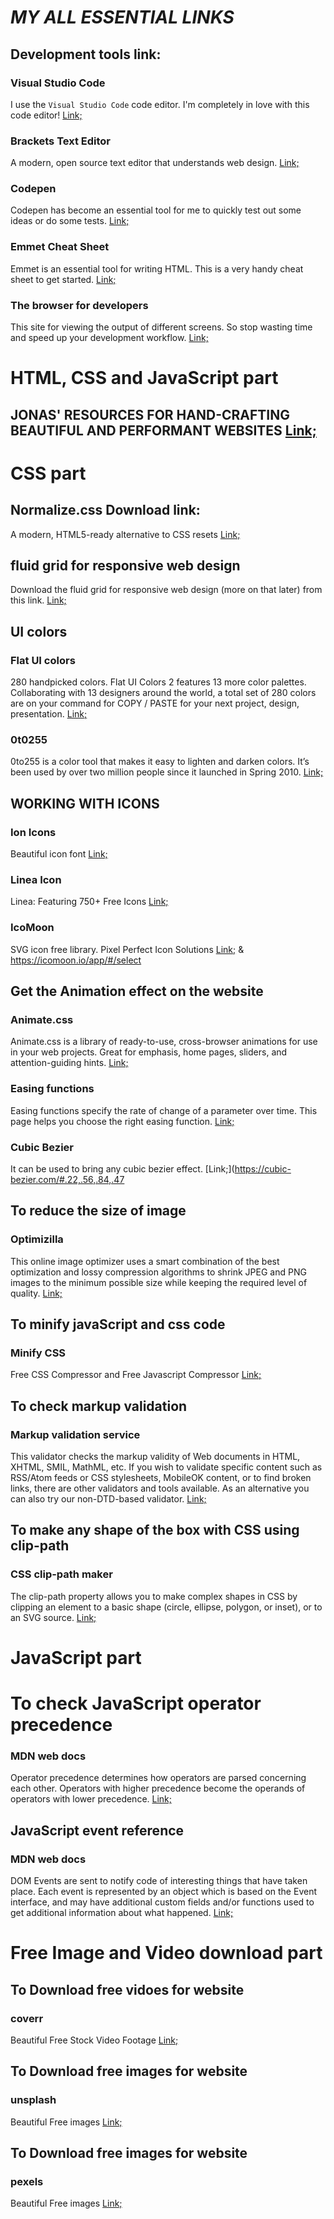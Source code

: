 # ***MY ALL ESSENTIAL LINKS***


## Development tools link:
### Visual Studio Code
I use the `Visual Studio Code` code editor. I'm completely in love with this code editor! [Link;](https://code.visualstudio.com/)

### Brackets Text Editor
A modern, open source text editor that understands web design. [Link;](http://brackets.io/)

### Codepen
Codepen has become an essential tool for me to quickly test out some ideas or do some tests. [Link;](https://codepen.io/)

### Emmet Cheat Sheet
Emmet is an essential tool for writing HTML. This is a very handy cheat sheet to get started. [Link;](https://docs.emmet.io/cheat-sheet/)

### The browser for developers
This site for viewing the output of different screens. So stop wasting time and speed up your development workflow. [Link;](https://sizzy.co/)

# **HTML, CSS and JavaScript part**
## JONAS' RESOURCES FOR HAND-CRAFTING BEAUTIFUL AND PERFORMANT WEBSITES [Link;](https://codingheroes.io/resources/)                              

# **CSS part**

## Normalize.css Download link:
A modern, HTML5-ready alternative to CSS resets [Link;](https://necolas.github.io/normalize.css/)


## fluid grid for responsive web design
Download the fluid grid for responsive web design (more on that later) from this link. [Link;](https://drive.google.com/file/d/0B-L1rGXV4PtMV0c4MDNfX2xvdk0/view)


## UI colors
### Flat UI colors
280 handpicked colors. Flat UI Colors 2 features 13 more color palettes. Collaborating with 13 designers around the world, a total set of 280 colors are on your command for COPY / PASTE for your next project, design, presentation. [Link;](https://flatuicolors.com/)

### 0t0255
0to255 is a color tool that makes it easy to lighten and darken colors. It’s been used by over two million people since it launched in Spring 2010. [Link;](https://www.0to255.com/)



## WORKING  WITH  ICONS
### Ion Icons
Beautiful  icon  font [Link;](https://ionicons.com/)

### Linea Icon
Linea: Featuring 750+ Free Icons [Link;](https://linea.io/)

### IcoMoon
SVG icon free library. Pixel Perfect Icon Solutions [Link;](https://icomoon.io/) & https://icomoon.io/app/#/select



## Get the Animation effect on the website
### Animate.css
Animate.css is a library of ready-to-use, cross-browser animations for use in your web projects. Great for emphasis, home pages, sliders, and attention-guiding hints. [Link;](https://animate.style/)

### Easing functions
Easing functions specify the rate of change of a parameter over time. This page helps you choose the right easing function. [Link;](https://easings.net/)

### Cubic Bezier
It can be used to bring any cubic bezier effect. [Link;](https://cubic-bezier.com/#.22,.56,.84,.47



## To reduce the size of image
### Optimizilla
This online image optimizer uses a smart combination of the best optimization and lossy compression algorithms to shrink JPEG and PNG images to the minimum possible size while keeping the required level of quality. [Link;](https://imagecompressor.com/)



## To minify javaScript and css code
### Minify CSS
Free CSS Compressor and Free Javascript Compressor [Link;](http://www.minifycss.com/)



## To check markup validation
### Markup validation service
This validator checks the markup validity of Web documents in HTML, XHTML, SMIL, MathML, etc. If you wish to validate specific content such as RSS/Atom feeds or CSS stylesheets, MobileOK content, or to find broken links, there are other validators and tools available. As an alternative you can also try our non-DTD-based validator. [Link;](https://validator.w3.org/)



## To make any shape of the box with CSS using clip-path
### CSS clip-path maker
The clip-path property allows you to make complex shapes in CSS by clipping an element to a basic shape (circle, ellipse, polygon, or inset), or to an SVG source. [Link;](https://bennettfeely.com/clippy/)





# **JavaScript part**

# To check JavaScript operator precedence
### MDN web docs
Operator precedence determines how operators are parsed concerning each other. Operators with higher precedence become the operands of operators with lower precedence. [Link;](https://developer.mozilla.org/en-US/docs/Web/JavaScript/Reference/Operators/Operator_Precedence)



## JavaScript event reference
### MDN web docs
DOM Events are sent to notify code of interesting things that have taken place. Each event is represented by an object which is based on the Event interface, and may have additional custom fields and/or functions used to get additional information about what happened. [Link;](https://developer.mozilla.org/en-US/docs/Web/Events#Standard_events)



# **Free Image and Video download part**


## To Download free vidoes for website
### coverr
Beautiful Free Stock Video Footage [Link;](https://coverr.co/)


## To Download free images for website
### unsplash
Beautiful Free images [Link;](https://unsplash.com/)




## To Download free images for website
### pexels
Beautiful Free images [Link;](https://www.pexels.com/)

